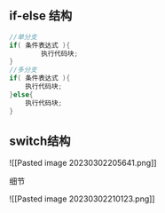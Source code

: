 ## if-else 结构

```java
//单分支
if( 条件表达式 ){
		执行代码块;
}
//多分支
if( 条件表达式 ){
	执行代码块;
}else{
	执行代码块;
}
```

## switch结构

![[Pasted image 20230302205641.png]]

细节

![[Pasted image 20230302210123.png]]
